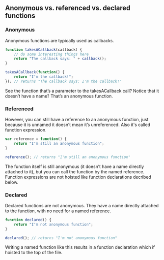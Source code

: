 ## Anonymous vs. referenced vs. declared functions

### Anonymous

Anonymous functions are typically used as callbacks.

```js
function takesACallback(callback) {
    // do some interesting things here
    return "The callback says: " + callback();
}

takesACallback(function() {
    return "I'm the callback!";
}); // returns "The callback says: I'm the callback!"
```
See the function that’s a parameter to the takesACallback call? Notice that it doesn’t have a name? That’s an anonymous function.

### Referenced
However, you can still have a reference to an anonymous function, just because it is unnamed it doesn’t mean it’s unreferenced.
Also it's called function expression.
```js
var reference = function() {
    return "I'm still an anonymous function";
}

reference(); // returns "I'm still an anonymous function"
```
The function itself is still anonymous (it doesn’t have a name directly attached to it), but you can call the function by the named reference. Function expressions are not hoisted like function declarations decribed below.

### Declared
Declared functions are not anonymous. They have a name directly attached to the function, with no need for a named reference.
```js
function declared() {
    return "I'm not anonymous function";
}

declared(); // returns "I'm not anonymous function"
```
Writing a named function like this results in a function declaration which if hoisted to the top of the file.

